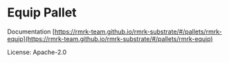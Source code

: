# Equip Pallet

Documentation [https://rmrk-team.github.io/rmrk-substrate/#/pallets/rmrk-equip](https://rmrk-team.github.io/rmrk-substrate/#/pallets/rmrk-equip)

License: Apache-2.0